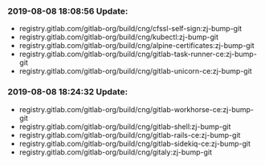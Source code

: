 ### 2019-08-08 18:08:56 Update:

- registry.gitlab.com/gitlab-org/build/cng/cfssl-self-sign:zj-bump-git
- registry.gitlab.com/gitlab-org/build/cng/kubectl:zj-bump-git
- registry.gitlab.com/gitlab-org/build/cng/alpine-certificates:zj-bump-git
- registry.gitlab.com/gitlab-org/build/cng/gitlab-task-runner-ce:zj-bump-git
- registry.gitlab.com/gitlab-org/build/cng/gitlab-unicorn-ce:zj-bump-git
### 2019-08-08 18:24:32 Update:

- registry.gitlab.com/gitlab-org/build/cng/gitlab-workhorse-ce:zj-bump-git
- registry.gitlab.com/gitlab-org/build/cng/gitlab-shell:zj-bump-git
- registry.gitlab.com/gitlab-org/build/cng/gitlab-rails-ce:zj-bump-git
- registry.gitlab.com/gitlab-org/build/cng/gitlab-sidekiq-ce:zj-bump-git
- registry.gitlab.com/gitlab-org/build/cng/gitaly:zj-bump-git
